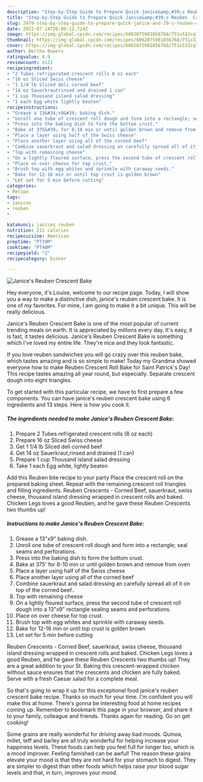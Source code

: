 ```yaml
---
description: "Step-by-Step Guide to Prepare Quick Janice&amp;#39;s Reuben  Crescent Bake"
title: "Step-by-Step Guide to Prepare Quick Janice&amp;#39;s Reuben  Crescent Bake"
slug: 2479-step-by-step-guide-to-prepare-quick-janice-and-39-s-reuben-crescent-bake
date: 2022-07-14T20:08:12.724Z
image: https://img-global.cpcdn.com/recipes/6062075981856768/751x532cq70/janices-reuben-crescent-bake-recipe-main-photo.jpg
thumbnail: https://img-global.cpcdn.com/recipes/6062075981856768/751x532cq70/janices-reuben-crescent-bake-recipe-main-photo.jpg
cover: https://img-global.cpcdn.com/recipes/6062075981856768/751x532cq70/janices-reuben-crescent-bake-recipe-main-photo.jpg
author: Bertha Bowers
ratingvalue: 4.9
reviewcount: 4121
recipeingredient:
- "2 Tubes refrigerated crescent rolls 8 oz each"
- "16 oz Sliced Swiss cheese"
- "1 1/4 lb Sliced deli corned beef"
- "14 oz Sauerkrautrinsed and drained 1 can"
- "1 cup Thousand island salad dressing"
- "1 each Egg white lightly beaten"
recipeinstructions:
- "Grease a 13&#34;x9&#34; baking dish."
- "Unroll one tube of crescent roll dough and form into a rectangle; seal seams and perforations."
- "Press into the baking dish to form the bottom crust."
- "Bake at 375&#39; for 8-10 min or until golden brown and remove from oven"
- "Place a layer using half of the Swiss cheese"
- "Place another layer using all of the corned beef"
- "Combine sauerkraut and salad dressing an carefully spread all of it on top of the corned beef.."
- "Top with remaining cheese"
- "On a lightly floured surface, press the second tube of crescent roll dough into a 13&#34;x9&#34; rectangle sealing seams and perforations."
- "Place on over cheese for top crust."
- "Brush top with egg whites and sprinkle with caraway seeds."
- "Bake for 12-16 min or until top crust is golden brown"
- "Let set for 5 min before cutting"
categories:
- Recipe
tags:
- janices
- reuben
- 

katakunci: janices reuben  
nutrition: 211 calories
recipecuisine: American
preptime: "PT39M"
cooktime: "PT40M"
recipeyield: "2"
recipecategory: Dinner

---
```



![Janice&#39;s Reuben  Crescent Bake](https://img-global.cpcdn.com/recipes/6062075981856768/751x532cq70/janices-reuben-crescent-bake-recipe-main-photo.jpg)

Hey everyone, it's Louise, welcome to our recipe page. Today, I will show you a way to make a distinctive dish, janice&#39;s reuben  crescent bake. It is one of my favorites. For mine, I am going to make it a bit unique. This will be really delicious.

Janice&#39;s Reuben  Crescent Bake is one of the most popular of current trending meals on earth. It is appreciated by millions every day. It's easy, it is fast, it tastes delicious. Janice&#39;s Reuben  Crescent Bake is something which I've loved my entire life. They're nice and they look fantastic.

If you love reuben sandwiches you will go crazy over this reuben bake, which tastes amazing and is so simple to make! Today my Grandma showed everyone how to make Reuben Crescent Roll Bake for Saint Patrick&#39;s Day! This recipe tastes amazing all year round, but especially. Separate crescent dough into eight triangles.


To get started with this particular recipe, we have to first prepare a few components. You can have janice&#39;s reuben  crescent bake using 6 ingredients and 13 steps. Here is how you cook it.

<!--inarticleads1-->

##### The ingredients needed to make Janice&#39;s Reuben  Crescent Bake:

1. Prepare 2 Tubes refrigerated crescent rolls (8 oz each)
1. Prepare 16 oz Sliced Swiss cheese
1. Get 1 1/4 lb Sliced deli corned beef
1. Get 14 oz Sauerkraut,rinsed and drained (1 can)
1. Prepare 1 cup Thousand island salad dressing
1. Take 1 each Egg white, lightly beaten


Add this Reuben bite recipe to your party Place the crescent roll on the prepared baking sheet. Repeat with the remaining crescent roll triangles and filling ingredients. Reuben Crescents - Corned Beef, sauerkraut, swiss cheese, thousand island dressing wrapped in crescent rolls and baked. Chicken Legs loves a good Reuben, and he gave these Reuben Crescents two thumbs up! 

<!--inarticleads2-->

##### Instructions to make Janice&#39;s Reuben  Crescent Bake:

1. Grease a 13&#34;x9&#34; baking dish.
1. Unroll one tube of crescent roll dough and form into a rectangle; seal seams and perforations.
1. Press into the baking dish to form the bottom crust.
1. Bake at 375&#39; for 8-10 min or until golden brown and remove from oven
1. Place a layer using half of the Swiss cheese
1. Place another layer using all of the corned beef
1. Combine sauerkraut and salad dressing an carefully spread all of it on top of the corned beef..
1. Top with remaining cheese
1. On a lightly floured surface, press the second tube of crescent roll dough into a 13&#34;x9&#34; rectangle sealing seams and perforations.
1. Place on over cheese for top crust.
1. Brush top with egg whites and sprinkle with caraway seeds.
1. Bake for 12-16 min or until top crust is golden brown
1. Let set for 5 min before cutting


Reuben Crescents - Corned Beef, sauerkraut, swiss cheese, thousand island dressing wrapped in crescent rolls and baked. Chicken Legs loves a good Reuben, and he gave these Reuben Crescents two thumbs up! They are a great addition to your St. Baking this crescent-wrapped chicken without sauce ensures that the crescents and chicken are fully baked. Serve with a fresh Caesar salad for a complete meal. 

So that's going to wrap it up for this exceptional food janice&#39;s reuben  crescent bake recipe. Thanks so much for your time. I'm confident you will make this at home. There's gonna be interesting food at home recipes coming up. Remember to bookmark this page in your browser, and share it to your family, colleague and friends. Thanks again for reading. Go on get cooking!

Some grains are really wonderful for driving away bad moods. Quinoa, millet, teff and barley are all truly wonderful for helping increase your happiness levels. These foods can help you feel full for longer too, which is a mood improver. Feeling famished can be awful! The reason these grains elevate your mood is that they are not hard for your stomach to digest. They are simpler to digest than other foods which helps raise your blood sugar levels and that, in turn, improves your mood.

